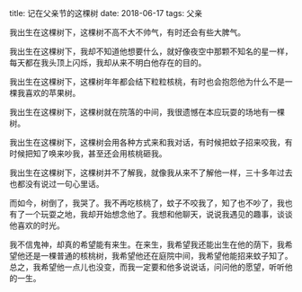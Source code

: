 title: 记在父亲节的这棵树
date: 2018-06-17
tags: 父亲

我出生在这棵树下，这棵树不高不大不帅气，有时还会有些大脾气。

我出生在这棵树下，我却不知道他想要什么，就好像夜空中那颗不知名的星一样，每天都在我头顶上闪烁，我却从来不明白他存在的目的。

我出生在这棵树下，这棵树年年都会结下粒粒核桃，有时也会抱怨他为什么不是一棵我喜欢的苹果树。

我出生在这棵树下，这棵树就在院落的中间，我很遗憾在本应玩耍的场地有一棵树。

我出生在这棵树下，这棵树会用各种方式来和我对话，有时候把蚊子招来咬我，有时候把知了唤来吵我，甚至还会用核桃砸我。

我出生在这棵树下，这棵树并不了解我，就像我从来不了解他一样，三十多年过去也都没有说过一句心里话。

而如今，树倒了，我哭了。我不再吃核桃了，蚊子不咬我了，知了也不吵了，我也有了一个玩耍之地，我却开始想念他了。我想和他聊天，说说我遇见的趣事，谈谈他喜欢的时光。

我不信鬼神，却真的希望能有来生。在来生，我希望我还能出生在他的荫下，我希望他还是一棵普通的核桃树，我希望他还在庭院中间，我希望他能招来蚊子知了。总之，我希望他一点儿也没变，而我一定要和他多说说话，问问他的愿望，听听他的一生。
